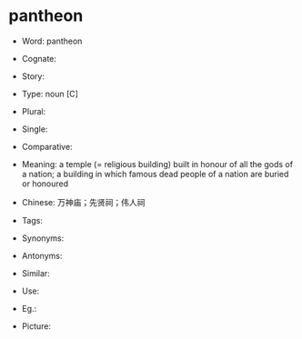 # pantheon

- Word: pantheon
- Cognate: 
- Story: 

- Type: noun [C]
- Plural: 
- Single: 
- Comparative: 
- Meaning: a temple (= religious building) built in honour of all the gods of a nation; a building in which famous dead people of a nation are buried or honoured
- Chinese: 万神庙；先贤祠；伟人祠
- Tags: 
- Synonyms: 
- Antonyms: 
- Similar: 
- Use: 
- Eg.: 
- Picture: 

